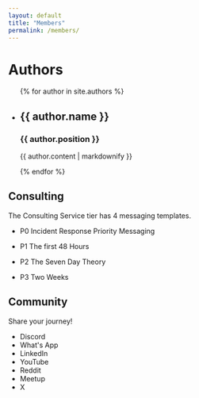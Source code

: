 ```yaml
---
layout: default
title: "Members"
permalink: /members/
---
```

<h1>Authors</h1>

<ul>
  {% for author in site.authors %}
    <li>
      <h2>{{ author.name }}</h2>
      <h3>{{ author.position }}</h3>
      <p>{{ author.content | markdownify }}</p>
    </li>
  {% endfor %}
</ul>

## Consulting

The Consulting Service tier has 4 messaging templates.

- P0 Incident Response Priority Messaging

- P1 The first 48 Hours

- P2 The Seven Day Theory

- P3 Two Weeks

## Community

Share your journey!

- Discord
- What's App
- LinkedIn
- YouTube
- Reddit
- Meetup
- X
